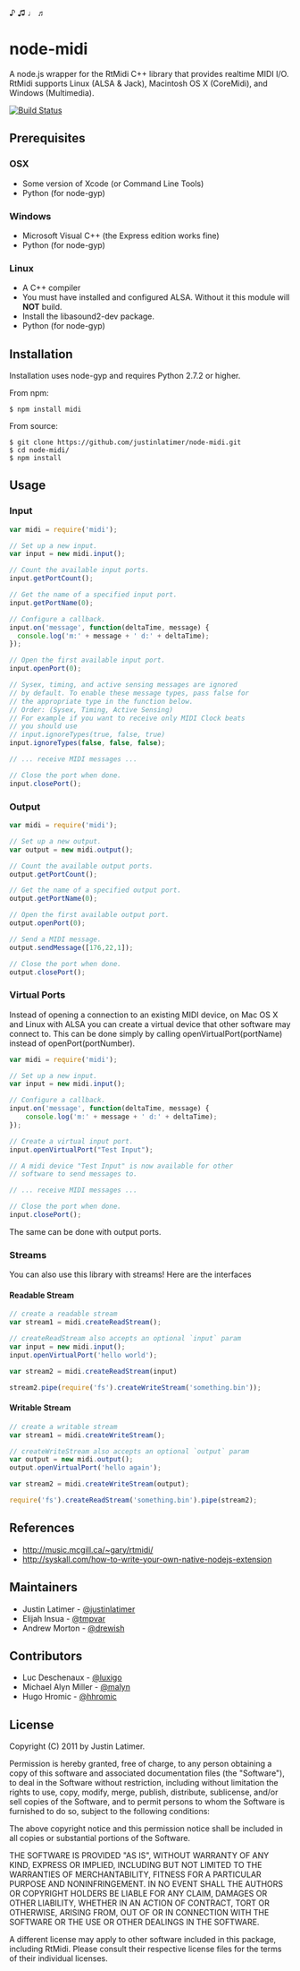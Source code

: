♪ ♫ ♩ ♬

# node-midi

A node.js wrapper for the RtMidi C++ library that provides realtime MIDI I/O.
RtMidi supports Linux (ALSA & Jack), Macintosh OS X (CoreMidi), and Windows
(Multimedia).

[![Build Status](https://travis-ci.org/justinlatimer/node-midi.svg)](https://travis-ci.org/justinlatimer/node-midi)

## Prerequisites

### OSX

* Some version of Xcode (or Command Line Tools)
* Python (for node-gyp)

### Windows

* Microsoft Visual C++ (the Express edition works fine)
* Python (for node-gyp)

### Linux

* A C++ compiler
* You must have installed and configured ALSA. Without it this module will **NOT** build.
* Install the libasound2-dev package.
* Python (for node-gyp)

## Installation

Installation uses node-gyp and requires Python 2.7.2 or higher.

From npm:

    $ npm install midi

From source:

    $ git clone https://github.com/justinlatimer/node-midi.git
    $ cd node-midi/
    $ npm install

## Usage

### Input

```js
var midi = require('midi');

// Set up a new input.
var input = new midi.input();

// Count the available input ports.
input.getPortCount();

// Get the name of a specified input port.
input.getPortName(0);

// Configure a callback.
input.on('message', function(deltaTime, message) {
  console.log('m:' + message + ' d:' + deltaTime);
});

// Open the first available input port.
input.openPort(0);

// Sysex, timing, and active sensing messages are ignored
// by default. To enable these message types, pass false for
// the appropriate type in the function below.
// Order: (Sysex, Timing, Active Sensing)
// For example if you want to receive only MIDI Clock beats
// you should use 
// input.ignoreTypes(true, false, true)
input.ignoreTypes(false, false, false);

// ... receive MIDI messages ...

// Close the port when done.
input.closePort();
```

### Output

```js
var midi = require('midi');

// Set up a new output.
var output = new midi.output();

// Count the available output ports.
output.getPortCount();

// Get the name of a specified output port.
output.getPortName(0);

// Open the first available output port.
output.openPort(0);

// Send a MIDI message.
output.sendMessage([176,22,1]);

// Close the port when done.
output.closePort();
```

### Virtual Ports

Instead of opening a connection to an existing MIDI device, on Mac OS X and
Linux with ALSA you can create a virtual device that other software may
connect to. This can be done simply by calling openVirtualPort(portName) instead
of openPort(portNumber).

```js
var midi = require('midi');

// Set up a new input.
var input = new midi.input();

// Configure a callback.
input.on('message', function(deltaTime, message) {
    console.log('m:' + message + ' d:' + deltaTime);
});

// Create a virtual input port.
input.openVirtualPort("Test Input");

// A midi device "Test Input" is now available for other
// software to send messages to.

// ... receive MIDI messages ...

// Close the port when done.
input.closePort();
```

The same can be done with output ports.

### Streams

You can also use this library with streams! Here are the interfaces

#### Readable Stream

```js
// create a readable stream
var stream1 = midi.createReadStream();

// createReadStream also accepts an optional `input` param
var input = new midi.input();
input.openVirtualPort('hello world');

var stream2 = midi.createReadStream(input)

stream2.pipe(require('fs').createWriteStream('something.bin'));
```

#### Writable Stream

```js
// create a writable stream
var stream1 = midi.createWriteStream();

// createWriteStream also accepts an optional `output` param
var output = new midi.output();
output.openVirtualPort('hello again');

var stream2 = midi.createWriteStream(output);

require('fs').createReadStream('something.bin').pipe(stream2);
```

## References

  * http://music.mcgill.ca/~gary/rtmidi/
  * http://syskall.com/how-to-write-your-own-native-nodejs-extension

## Maintainers

  * Justin Latimer - [@justinlatimer](https://github.com/justinlatimer)
  * Elijah Insua - [@tmpvar](https://github.com/tmpvar)
  * Andrew Morton - [@drewish](https://github.com/drewish)

## Contributors

  * Luc Deschenaux - [@luxigo](https://github.com/luxigo)
  * Michael Alyn Miller - [@malyn](https://github.com/malyn)
  * Hugo Hromic - [@hhromic](https://github.com/hhromic)

## License

Copyright (C) 2011 by Justin Latimer.

Permission is hereby granted, free of charge, to any person obtaining a copy
of this software and associated documentation files (the "Software"), to deal
in the Software without restriction, including without limitation the rights
to use, copy, modify, merge, publish, distribute, sublicense, and/or sell
copies of the Software, and to permit persons to whom the Software is
furnished to do so, subject to the following conditions:

The above copyright notice and this permission notice shall be included in
all copies or substantial portions of the Software.

THE SOFTWARE IS PROVIDED "AS IS", WITHOUT WARRANTY OF ANY KIND, EXPRESS OR
IMPLIED, INCLUDING BUT NOT LIMITED TO THE WARRANTIES OF MERCHANTABILITY,
FITNESS FOR A PARTICULAR PURPOSE AND NONINFRINGEMENT. IN NO EVENT SHALL THE
AUTHORS OR COPYRIGHT HOLDERS BE LIABLE FOR ANY CLAIM, DAMAGES OR OTHER
LIABILITY, WHETHER IN AN ACTION OF CONTRACT, TORT OR OTHERWISE, ARISING FROM,
OUT OF OR IN CONNECTION WITH THE SOFTWARE OR THE USE OR OTHER DEALINGS IN
THE SOFTWARE.

A different license may apply to other software included in this package,
including RtMidi. Please consult their respective license files for the
terms of their individual licenses.
